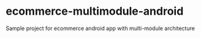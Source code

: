 # ecommerce-multimodule-android
Sample project for ecommerce android app with multi-module architecture
